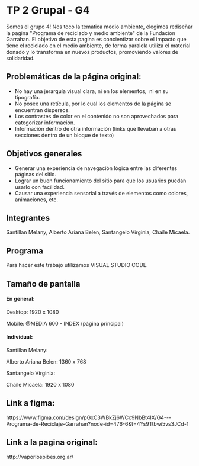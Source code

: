 <h1>TP 2 Grupal - G4</h1>
Somos el grupo 4! Nos toco la tematica medio ambiente, elegimos rediseñar la pagina "Programa de reciclado y medio ambiente" de la Fundacion Garrahan. El objetivo de esta pagina es concientizar sobre el impacto que tiene el reciclado en el medio ambiente, de forma paralela utiliza el material donado y lo transforma en nuevos productos, promoviendo valores de solidaridad.

<h2>Problemáticas de la página original:</h2>
<ul><li>No hay una jerarquía visual clara, ni en los elementos,  ni en su tipografía.</li>
<li>No posee una retícula, por lo cual los elementos de la página se encuentran dispersos.</li>
<li>Los contrastes de color en el contenido no son aprovechados para categorizar información.</li>
<li>Información dentro de otra información (links que llevaban a otras secciones dentro de un bloque de texto)</li></ul>

<h2>Objetivos generales</h2>
<ul><li>Generar una experiencia de navegación lógica entre las diferentes páginas del sitio.</li>
<li>Lograr un buen funcionamiento del sitio para que los usuarios puedan usarlo con facilidad.</li>
<li>Causar una experiencia sensorial a través de elementos como colores, animaciones, etc.</li></ul>

<h2>Integrantes</h2>
Santillan Melany, Alberto Ariana Belen, Santangelo Virginia, Chaile Micaela.

<h2>Programa</h2>
Para hacer este trabajo utilizamos VISUAL STUDIO CODE.

<h2>Tamaño de pantalla</h2>
<h4>En general:</h4>
<p>Desktop: 1920 x 1080</p>
<p>Mobile: @MEDIA 600 - INDEX (página principal)</p>

<h4>Individual:</h4>
<p>Santillan Melany: </p>
<p>Alberto Ariana Belen: 1360 x 768</p>
<p>Santangelo Virginia: </p>
<p>Chaile Micaela: 1920 x 1080</p>

<h2>Link a figma:</h2>
https://www.figma.com/design/pGxC3WBkZj6WCc9NbBt4lX/G4---Programa-de-Reciclaje-Garrahan?node-id=476-6&t=4Ys9Ttbwi5vs3JCd-1

<h2>Link a la pagina original:</h2>
http://vaporlospibes.org.ar/
